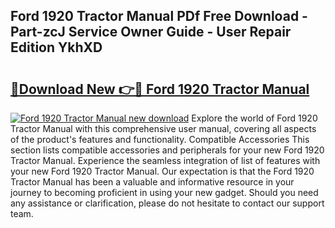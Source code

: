 ## Ford 1920 Tractor Manual PDf Free Download - Part-zcJ Service Owner Guide - User Repair Edition YkhXD

# <h2><a href="http://bc32269.oget.top/?id=Ford+1920+Tractor+Manual">🔗Download New 👉🔴 Ford 1920 Tractor Manual</a></h2>

[![Ford 1920 Tractor Manual new download](https://i.imgur.com/5g1atiW.png)](http://bc32269.oget.top/?id=Ford+1920+Tractor+Manual)
Explore the world of Ford 1920 Tractor Manual with this comprehensive user manual, covering all aspects of the product's features and functionality. Compatible Accessories This section lists compatible accessories and peripherals for your new Ford 1920 Tractor Manual. Experience the seamless integration of list of features with your new Ford 1920 Tractor Manual. Our expectation is that the Ford 1920 Tractor Manual has been a valuable and informative resource in your journey to becoming proficient in using your new gadget. Should you need any assistance or clarification, please do not hesitate to contact our support team.
